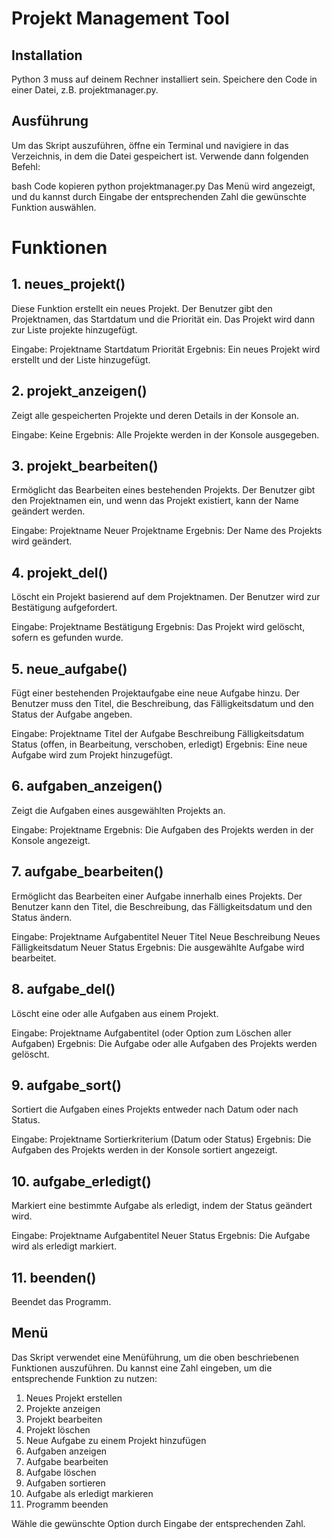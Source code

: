 # Projekt Management Tool

## Installation

Python 3 muss auf deinem Rechner installiert sein. 
Speichere den Code in einer Datei, z.B. projektmanager.py.

## Ausführung

Um das Skript auszuführen, öffne ein Terminal und navigiere in das Verzeichnis, in dem die Datei gespeichert ist. Verwende dann folgenden Befehl:

bash
Code kopieren
python projektmanager.py
Das Menü wird angezeigt, und du kannst durch Eingabe der entsprechenden Zahl die gewünschte Funktion auswählen.

# Funktionen

## 1. neues_projekt()

Diese Funktion erstellt ein neues Projekt. Der Benutzer gibt den Projektnamen, das Startdatum und die Priorität ein. Das Projekt wird dann zur Liste projekte hinzugefügt.

Eingabe:
Projektname
Startdatum
Priorität
Ergebnis: Ein neues Projekt wird erstellt und der Liste hinzugefügt.

## 2. projekt_anzeigen()

Zeigt alle gespeicherten Projekte und deren Details in der Konsole an.

Eingabe: Keine
Ergebnis: Alle Projekte werden in der Konsole ausgegeben.

## 3. projekt_bearbeiten()

Ermöglicht das Bearbeiten eines bestehenden Projekts. Der Benutzer gibt den Projektnamen ein, und wenn das Projekt existiert, kann der Name geändert werden.

Eingabe:
Projektname
Neuer Projektname
Ergebnis: Der Name des Projekts wird geändert.

## 4. projekt_del()

Löscht ein Projekt basierend auf dem Projektnamen. Der Benutzer wird zur Bestätigung aufgefordert.

Eingabe:
Projektname
Bestätigung
Ergebnis: Das Projekt wird gelöscht, sofern es gefunden wurde.

## 5. neue_aufgabe()

Fügt einer bestehenden Projektaufgabe eine neue Aufgabe hinzu. Der Benutzer muss den Titel, die Beschreibung, das Fälligkeitsdatum und den Status der Aufgabe angeben.

Eingabe:
Projektname
Titel der Aufgabe
Beschreibung
Fälligkeitsdatum
Status (offen, in Bearbeitung, verschoben, erledigt)
Ergebnis: Eine neue Aufgabe wird zum Projekt hinzugefügt.

## 6. aufgaben_anzeigen()

Zeigt die Aufgaben eines ausgewählten Projekts an.

Eingabe: Projektname
Ergebnis: Die Aufgaben des Projekts werden in der Konsole angezeigt.

## 7. aufgabe_bearbeiten()

Ermöglicht das Bearbeiten einer Aufgabe innerhalb eines Projekts. Der Benutzer kann den Titel, die Beschreibung, das Fälligkeitsdatum und den Status ändern.

Eingabe:
Projektname
Aufgabentitel
Neuer Titel
Neue Beschreibung
Neues Fälligkeitsdatum
Neuer Status
Ergebnis: Die ausgewählte Aufgabe wird bearbeitet.

## 8. aufgabe_del()

Löscht eine oder alle Aufgaben aus einem Projekt.

Eingabe:
Projektname
Aufgabentitel (oder Option zum Löschen aller Aufgaben)
Ergebnis: Die Aufgabe oder alle Aufgaben des Projekts werden gelöscht.

## 9. aufgabe_sort()

Sortiert die Aufgaben eines Projekts entweder nach Datum oder nach Status.

Eingabe:
Projektname
Sortierkriterium (Datum oder Status)
Ergebnis: Die Aufgaben des Projekts werden in der Konsole sortiert angezeigt.

## 10. aufgabe_erledigt()

Markiert eine bestimmte Aufgabe als erledigt, indem der Status geändert wird.

Eingabe:
Projektname
Aufgabentitel
Neuer Status
Ergebnis: Die Aufgabe wird als erledigt markiert.

## 11. beenden()
Beendet das Programm.

## Menü
Das Skript verwendet eine Menüführung, um die oben beschriebenen Funktionen auszuführen. Du kannst eine Zahl eingeben, um die entsprechende Funktion zu nutzen:

1. Neues Projekt erstellen
2. Projekte anzeigen
3. Projekt bearbeiten
4. Projekt löschen
5. Neue Aufgabe zu einem Projekt hinzufügen
6. Aufgaben anzeigen
7. Aufgabe bearbeiten
8. Aufgabe löschen
9. Aufgaben sortieren
10. Aufgabe als erledigt markieren
11. Programm beenden

Wähle die gewünschte Option durch Eingabe der entsprechenden Zahl.
